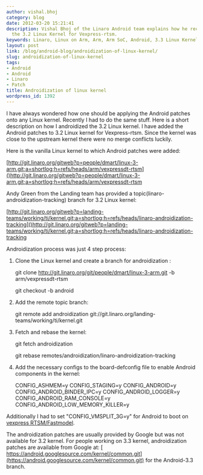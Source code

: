 ```yaml
---
author: vishal.bhoj
category: blog
date: 2012-03-20 15:21:41
description: Vishal Bhoj of the Linaro Android team explains how he recently "androidized"
  the 3.2 Linux Kernel for Vexpress-rtsm.
keywords: Linaro, Linux on Arm, Arm, Arm SoC, Android, 3.3 Linux Kernel, Androidization
layout: post
link: /blog/android-blog/androidization-of-linux-kernel/
slug: androidization-of-linux-kernel
tags:
- Android
- Android
- Linaro
- Patch
title: Androidization of linux kernel
wordpress_id: 1392
---
```


I have always wondered how one should be applying the Android patches onto any Linux kernel. Recently I had to do the same stuff. Here is a short description on how I androidized the 3.2 Linux kernel. I have added the Android patches to 3.2 Linux kernel for Vexpress-rtsm. Since the kernel was close to the upstream kernel there were no merge conflicts luckily.

Here is the vanilla Linux kernel to which Android patches were added:

[http://git.linaro.org/gitweb?p=people/dmart/linux-3-arm.git;a=shortlog;h=refs/heads/arm/vexpressdt-rtsm]()http://git.linaro.org/gitweb?p=people/dmart/linux-3-arm.git;a=shortlog;h=refs/heads/arm/vexpressdt-rtsm

Andy Green from the Landing team has provided a topic(linaro-androidization-tracking) branch for 3.2 Linux kernel:

[http://git.linaro.org/gitweb?p=landing-teams/working/ti/kernel.git;a=shortlog;h=refs/heads/linaro-androidization-tracking]()http://git.linaro.org/gitweb?p=landing-teams/working/ti/kernel.git;a=shortlog;h=refs/heads/linaro-androidization-tracking

Androidization process was just 4 step process:

1. Clone the Linux kernel and create a branch for androidization :

   git clone http://git.linaro.org/git/people/dmart/linux-3-arm.git -b arm/vexpressdt-rtsm

   git checkout -b android

2. Add the remote topic branch:

   git remote add androidization git://git.linaro.org/landing-teams/working/ti/kernel.git

3. Fetch and rebase the kernel:

   git fetch androidization

   git rebase remotes/androidization/linaro-androidization-tracking

4. Add the necessary configs to the board-defconfig file to enable Android components in the kernel:

   CONFIG_ASHMEM=y
   CONFIG_STAGING=y
   CONFIG_ANDROID=y
   CONFIG_ANDROID_BINDER_IPC=y
   CONFIG_ANDROID_LOGGER=y
   CONFIG_ANDROID_RAM_CONSOLE=y
   CONFIG_ANDROID_LOW_MEMORY_KILLER=y

Additionally I had to set "CONFIG_VMSPLIT_3G=y" for Android to boot on [vexpress RTSM/Fastmodel](https://www.arm.com/products/development-tools/simulation/fast-models).

The androidization patches are usually provided by Google but was not available for 3.2 kernel. For people working on 3.3 kernel, androidization patches are available from Google at:
[ https://android.googlesource.com/kernel/common.git](https://android.googlesource.com/kernel/common.git) for the Android-3.3 branch.
